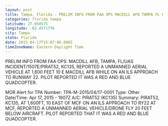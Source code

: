 ```yaml
---
layout: post
title: Tampa, Florida - PRELIM INFO FROM FAA OPS MACDILL AFB TAMPA FL UAS INCIDENT 1507E PIRAT52 KC135 REPORTED
categories: florida tampa
latitude: 27.950575
longitude: -82.4571776
city: Tampa
state: Florida
date: 2015-04-17T15:07:00.000Z
timeZoneName: Eastern Daylight Time
---
```


PRELIM INFO FROM FAA OPS: MACDILL AFB, TAMPA, FL/UAS INCIDENT/1507E/PIRAT52, KC135, REPORTED A UNMANNED AERIAL VEHICLE AT 1,600 FEET 10 E MACDILL AFB WHILE ON AN ILS APPROACH TO RUNWAY 22. PILOT REPORTED IT WAS A RED AND BLUE QUADCOPTER. 

MOR Alert for TPA
Number: TPA-M-2015/04/17-0001
Type: Other
Date/Time: Apr 17, 2015 - 1907Z
A/C: PIRAT52 (KC135)
Summary: PIRAT52, KC135, AT 1,600FT, 10 EAST OF MCF ON AN ILS APPROACH TO RY22 AT MCF, REPORTED A UNMANNED AERIAL VEHICLE/DRONE FLY 20 FEET BELOW AIRCRAFT. PILOT REPORTED THAT IT WAS A RED AND BLUE QUADCOPTER.